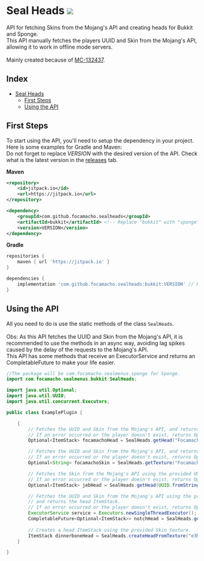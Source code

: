 # Seal Heads [![](https://jitpack.io/v/seal-island/sealheads.svg)](https://jitpack.io/#seal-island/sealheads)
API for fetching Skins from the Mojang's API and creating heads for Bukkit and Sponge.
<br>
This API manually fetches the players UUID and Skin from the Mojang's API, allowing it to work in offline mode servers.
<br>
<br>
Mainly created because of [MC-132437](https://bugs.mojang.com/browse/MC-132437).
## Index

- [Seal Heads](#Seal-Heads)
    * [First Steps](#First-Steps)
    * [Using the API](#Using-the-API)

## First Steps
To start using the API, you'll need to setup the dependency in your project. Here is some examples for Gradle and Maven:
<br>
Do not forget to replace *VERSION* with the desired version of the API. Check what is the latest version in the [releases](https://github.com/Seal-Island/SealHeads/releases) tab.

**Maven**
```xml
<repository>
    <id>jitpack.io</id>
    <url>https://jitpack.io</url>
</repository>
```
```xml
<dependency>
    <groupId>com.github.focamacho.sealheads</groupId>
    <artifactId>bukkit</artifactId> <!-- Replace "bukkit" with "sponge" if desired. -->
    <version>VERSION</version>
</dependency>
```

**Gradle**
```groovy
repositories {
    maven { url 'https://jitpack.io' }
}

dependencies {
    implementation 'com.github.focamacho.sealheads:bukkit:VERSION' // Replace "bukkit" with "sponge" if desired.
}
```

## Using the API

All you need to do is use the static methods of the class `SealHeads`.
<br><br>
Obs: As this API fetches the UUID and Skin from the Mojang's API, it is recommended to use the methods in an async way, avoiding lag spikes caused by the delay of the requests to the Mojang's API.
<br>
This API has some methods that receive an ExecutorService and returns an CompletableFuture to make your life easier.

```java
//The package will be com.focamacho.sealmenus.sponge for Sponge.
import com.focamacho.sealmenus.bukkit.SealHeads;

import java.util.Optional;
import java.util.UUID;
import java.util.concurrent.Executors;

public class ExamplePlugin {

    {
        // Fetches the UUID and Skin from the Mojang's API, and returns the head ItemStack.
        // If an error occurred or the player doesn't exist, returns Optional.empty().
        Optional<ItemStack> focamachoHead = SealHeads.getHead("Focamacho");

        // Fetches the UUID and Skin from the Mojang's API, and returns the skin string.
        // If an error occurred or the player doesn't exist, returns Optional.empty().
        Optional<String> focamachoSkin = SealHeads.getTexture("Focamacho");

        // Fetches the Skin from the Mojang's API using the provided UUID, and returns the head ItemStack.
        // If an error occurred or the player doesn't exist, returns Optional.empty().
        Optional<ItemStack> jebHead = SealHeads.getHead(UUID.fromString("45f50155-c09f-4fdc-b5ce-e30af2ebd1f0"));

        // Fetches the UUID and Skin from the Mojang's API using the provided ExecutorService
        // and returns the head ItemStack.
        // If an error occurred or the player doesn't exist, returns Optional.empty().
        ExecutorService service = Executors.newSingleThreadExecutor();
        CompletableFuture<Optional<ItemStack>> notchHead = SealHeads.getHead("Notch", service);
        
        // Creates a head ItemStack using the provided Skin texture.
        ItemStack dinnerboneHead = SealHeads.createHeadFromTexture("e3RleHR1cmVzOntTS0lOOnt1cmw6Imh0dHA6Ly90ZXh0dXJlcy5taW5lY3JhZnQubmV0L3RleHR1cmUvODc2NDk3YzI4MGY0MGFkNmUxYjQ2YWM1MjFkZmViYTJjYTU1ZThkNGUyOTVjYzQ4NWVhYjQ1NzAwYzc0YmE3OSJ9fX0=");
    }

}
```
